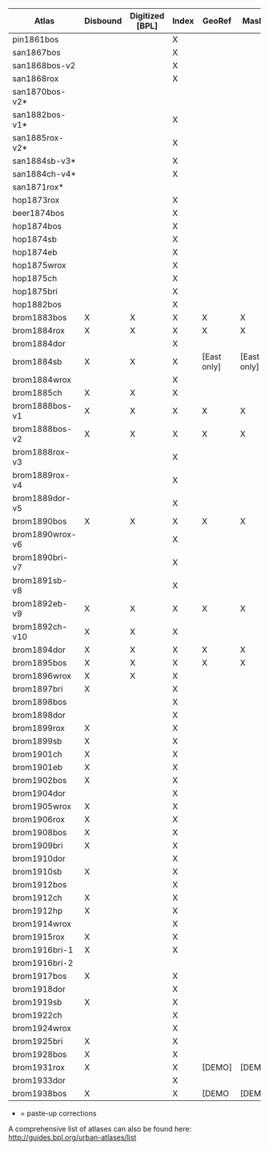 | Atlas           | Disbound | Digitized [BPL] | Index | GeoRef      | Masks       | Mosaic | Tiles  | Online |
|-----------------|----------|-----------------|-------|-------------|-------------|--------|--------|--------|
| pin1861bos      |          |                 | X     |             |             |        |        |        |
| san1867bos      |          |                 | X     |             |             |        |        |        |
| san1868bos-v2   |          |                 | X     |             |             |        |        |        |
| san1868rox      |          |                 | X     |             |             |        |        |        |
| san1870bos-v2*  |          |                 |       |             |             |        |        |        |     
| san1882bos-v1*  |          |                 | X     |             |             |        |        |        |     
| san1885rox-v2*  |          |                 | X     |             |             |        |        |        |     
| san1884sb-v3*   |          |                 | X     |             |             |        |        |        |      
| san1884ch-v4*   |          |                 | X     |             |             |        |        |        |
| san1871rox*     |          |                 |       |             |             |        |        |        |
| hop1873rox      |          |                 | X     |             |             |        |        |        |
| beer1874bos     |          |                 | X     |             |             |        |        |        |
| hop1874bos      |          |                 | X     |             |             |        |        |        |
| hop1874sb       |          |                 | X     |             |             |        |        |        |
| hop1874eb       |          |                 | X     |             |             |        |        |        |
| hop1875wrox     |          |                 | X     |             |             |        |        |        |
| hop1875ch       |          |                 | X     |             |             |        |        |        |
| hop1875bri      |          |                 | X     |             |             |        |        |        |
| hop1882bos      |          |                 | X     |             |             |        |        |        |
| brom1883bos     | X        | X               | X     | X           | X           | X      |  X     |        |
| brom1884rox     | X        | X               | X     | X           | X           | X      |  X     |        |
| brom1884dor     |          |                 | X     |             |             |        |        |        |
| brom1884sb      | X        | X               | X     | [East only] | [East only] |        |        |        |
| brom1884wrox    |          |                 | X     |             |             |        |        |        |
| brom1885ch      | X        | X               | X     |             |             |        |        |        |
| brom1888bos-v1  | X        | X               | X     | X           | X           | X      | X      |        |
| brom1888bos-v2  | X        | X               | X     | X           | X           | X      | X      |        |
| brom1888rox-v3  |          |                 | X     |             |             |        |        |        |
| brom1889rox-v4  |          |                 | X     |             |             |        |        |        |
| brom1889dor-v5  |          |                 | X     |             |             |        |        |        |
| brom1890bos     | X        | X               | X     | X           | X           | X      | X      |        |
| brom1890wrox-v6 |          |                 | X     |             |             |        |        |        |
| brom1890bri-v7  |          |                 | X     |             |             |        |        |        |
| brom1891sb-v8   |          |                 | X     |             |             |        |        |        |
| brom1892eb-v9   | X        | X               | X     | X           | X           | X      |        |        |
| brom1892ch-v10  | X        | X               | X     |             |             |        |        |        |
| brom1894dor     | X        | X               | X     | X           | X           |        |        |        |
| brom1895bos     | X        | X               | X     | X           | X           |        |        |        |
| brom1896wrox    | X        | X               | X     |             |             |        |        |        |
| brom1897bri     | X        |                 | X     |             |             |        |        |        |
| brom1898bos     |          |                 | X     |             |             |        |        |        |
| brom1898dor     |          |                 | X     |             |             |        |        |        |
| brom1899rox     | X        |                 | X     |             |             |        |        |        |
| brom1899sb      | X        |                 | X     |             |             |        |        |        |
| brom1901ch      | X        |                 | X     |             |             |        |        |        |
| brom1901eb      | X        |                 | X     |             |             |        |        |        |
| brom1902bos     | X        |                 | X     |             |             |        |        |        |
| brom1904dor     |          |                 | X     |             |             |        |        |        |
| brom1905wrox    | X        |                 | X     |             |             |        |        |        |
| brom1906rox     | X        |                 | X     |             |             |        |        |        |
| brom1908bos     | X        |                 | X     |             |             |        |        |        |
| brom1909bri     | X        |                 | X     |             |             |        |        |        |
| brom1910dor     |          |                 | X     |             |             |        |        |        |
| brom1910sb      | X        |                 | X     |             |             |        |        |        |
| brom1912bos     |          |                 | X     |             |             |        |        |        |
| brom1912ch      | X        |                 | X     |             |             |        |        |        |
| brom1912hp      | X        |                 | X     |             |             |        |        |        |
| brom1914wrox    |          |                 | X     |             |             |        |        |        |
| brom1915rox     | X        |                 | X     |             |             |        |        |        |
| brom1916bri-1   | X        |                 | X     |             |             |        |        |        |
| brom1916bri-2   |          |                 |       |             |             |        |        |        |
| brom1917bos     | X        |                 | X     |             |             |        |        |        |
| brom1918dor     |          |                 | X     |             |             |        |        |        |
| brom1919sb      | X        |                 | X     |             |             |        |        |        |
| brom1922ch      |          |                 | X     |             |             |        |        |        |
| brom1924wrox    |          |                 | X     |             |             |        |        |        |
| brom1925bri     | X        |                 | X     |             |             |        |        |        |
| brom1928bos     | X        |                 | X     |             |             |        |        |        |
| brom1931rox     | X        |                 | X     | [DEMO]      | [DEMO]      | [DEMO] | [DEMO] | [DEMO] |
| brom1933dor     |          |                 | X     |             |             |        |        |        |
| brom1938bos     | X        |                 | X     | [DEMO       | [DEMO]       | [DEMO]  | [DEMO]  | [DEMO] |

* = paste-up corrections     
     
A comprehensive list of atlases can also be found here: http://guides.bpl.org/urban-atlases/list
